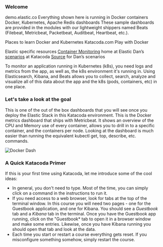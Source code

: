### Welcome

demo.elastic.co
Everything shown here is running in Docker containers
Docker, Kubernetes, Apache Redis dashboards
These sample dashboards are provided in the modules with our lightweight shippers named Beats (Filebeat, Metricbeat, Packetbeat, Auditbeat, Heartbeat, etc.).  

Places to learn Docker and Kubernetes
Katacoda.com
Play with Docker

Elastic specific resources
[Container Monitoring](https://www.elastic.co/docker-kubernetes-container-monitoring) home at Elastic
Dan’s [scenarios](https://www.katacoda.com/dan_roscigno/) at Katacoda
[Source](https://github.com/DanRoscigno/katacoda_scenarios) for Dan’s scenarios

To monitor an application running in Kubernetes (k8s), you need logs and metrics from the app, as well as, the k8s environment it's running in. Using Elasticsearch, Kibana, and Beats allows you to collect, search, analyze and visualize all of this data about the app and the k8s (pods, containers, etc) in one place. 

### Let's take a look at the goal
This is one of the out of the box dashboards that you will see once you deploy the Elastic Stack in this Katacoda environment.  This is the Docker metrics dashboard that ships with Metricbeat.  It shows an overview of the CPU and Memory use of every container, allows you to drill in to a specific container, and the containers per node.  Looking at the dashboard is much easier than running the equivalent kubectl get, top, describe, etc. commands.

![Docker Dash](https://user-images.githubusercontent.com/25182304/44353691-c2bb8c00-a475-11e8-8d0e-9578c5c8cc47.png)

### A Quick Katacoda Primer
If this is your first time using Katacoda, let me introduce some of the cool ideas:

* In general, you don't need to type.  Most of the time, you can simply click on a command in the instructions to run it.
* If you need access to a web browser, look for tabs at the top of the terminal window. In this course you will need two pages - one for the Guestbook application, and one for  Kibana. You should see a *Guestbook* tab and a *Kibana* tab in the terminal.  Once you have the Guestbook app running, click on the "Guestbook* tab to open it in a browser window and make some entries. Likewise, once you have Kibana running you should open that tab and look at the data.
* Each time you start or restart a course everything gets reset. If you misconfigure something somehow, simply restart the course.

